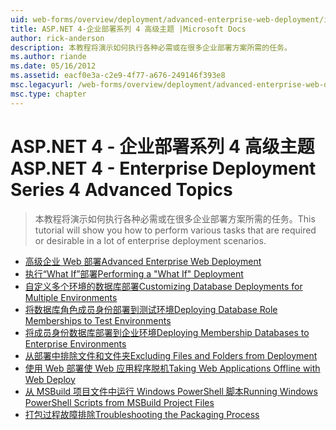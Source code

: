 ```yaml
---
uid: web-forms/overview/deployment/advanced-enterprise-web-deployment/index
title: ASP.NET 4-企业部署系列 4 高级主题 |Microsoft Docs
author: rick-anderson
description: 本教程将演示如何执行各种必需或在很多企业部署方案所需的任务。
ms.author: riande
ms.date: 05/16/2012
ms.assetid: eacf0e3a-c2e9-4f77-a676-249146f393e8
msc.legacyurl: /web-forms/overview/deployment/advanced-enterprise-web-deployment
msc.type: chapter
---
```

<a name="aspnet-4---enterprise-deployment-series-4-advanced-topics"></a><span data-ttu-id="1a270-103">ASP.NET 4 - 企业部署系列 4 高级主题</span><span class="sxs-lookup"><span data-stu-id="1a270-103">ASP.NET 4 - Enterprise Deployment Series 4 Advanced Topics</span></span>
====================
> <span data-ttu-id="1a270-104">本教程将演示如何执行各种必需或在很多企业部署方案所需的任务。</span><span class="sxs-lookup"><span data-stu-id="1a270-104">This tutorial will show you how to perform various tasks that are required or desirable in a lot of enterprise deployment scenarios.</span></span>


- [<span data-ttu-id="1a270-105">高级企业 Web 部署</span><span class="sxs-lookup"><span data-stu-id="1a270-105">Advanced Enterprise Web Deployment</span></span>](advanced-enterprise-web-deployment.md)
- [<span data-ttu-id="1a270-106">执行“What If”部署</span><span class="sxs-lookup"><span data-stu-id="1a270-106">Performing a "What If" Deployment</span></span>](performing-a-what-if-deployment.md)
- [<span data-ttu-id="1a270-107">自定义多个环境的数据库部署</span><span class="sxs-lookup"><span data-stu-id="1a270-107">Customizing Database Deployments for Multiple Environments</span></span>](customizing-database-deployments-for-multiple-environments.md)
- [<span data-ttu-id="1a270-108">将数据库角色成员身份部署到测试环境</span><span class="sxs-lookup"><span data-stu-id="1a270-108">Deploying Database Role Memberships to Test Environments</span></span>](deploying-database-role-memberships-to-test-environments.md)
- [<span data-ttu-id="1a270-109">将成员身份数据库部署到企业环境</span><span class="sxs-lookup"><span data-stu-id="1a270-109">Deploying Membership Databases to Enterprise Environments</span></span>](deploying-membership-databases-to-enterprise-environments.md)
- [<span data-ttu-id="1a270-110">从部署中排除文件和文件夹</span><span class="sxs-lookup"><span data-stu-id="1a270-110">Excluding Files and Folders from Deployment</span></span>](excluding-files-and-folders-from-deployment.md)
- [<span data-ttu-id="1a270-111">使用 Web 部署使 Web 应用程序脱机</span><span class="sxs-lookup"><span data-stu-id="1a270-111">Taking Web Applications Offline with Web Deploy</span></span>](taking-web-applications-offline-with-web-deploy.md)
- [<span data-ttu-id="1a270-112">从 MSBuild 项目文件中运行 Windows PowerShell 脚本</span><span class="sxs-lookup"><span data-stu-id="1a270-112">Running Windows PowerShell Scripts from MSBuild Project Files</span></span>](running-windows-powershell-scripts-from-msbuild-project-files.md)
- [<span data-ttu-id="1a270-113">打包过程故障排除</span><span class="sxs-lookup"><span data-stu-id="1a270-113">Troubleshooting the Packaging Process</span></span>](troubleshooting-the-packaging-process.md)
